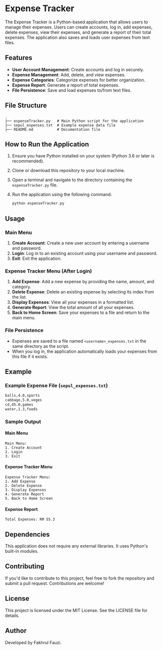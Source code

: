 # Expense Tracker

The Expense Tracker is a Python-based application that allows users to manage their expenses. Users can create accounts, log in, add expenses, delete expenses, view their expenses, and generate a report of their total expenses. The application also saves and loads user expenses from text files.

## Features

- **User Account Management**: Create accounts and log in securely.
- **Expense Management**: Add, delete, and view expenses.
- **Expense Categories**: Categorize expenses for better organization.
- **Expense Report**: Generate a report of total expenses.
- **File Persistence**: Save and load expenses to/from text files.

## File Structure

```
.
├── espenseTracker.py   # Main Python script for the application
├── sepul_expenses.txt  # Example expense data file
├── README.md           # Documentation file
```

## How to Run the Application

1. Ensure you have Python installed on your system (Python 3.6 or later is recommended).
2. Clone or download this repository to your local machine.
3. Open a terminal and navigate to the directory containing the `espenseTracker.py` file.
4. Run the application using the following command:

   ```bash
   python espenseTracker.py
   ```

## Usage

### Main Menu

1. **Create Account**: Create a new user account by entering a username and password.
2. **Login**: Log in to an existing account using your username and password.
3. **Exit**: Exit the application.

### Expense Tracker Menu (After Login)

1. **Add Expense**: Add a new expense by providing the name, amount, and category.
2. **Delete Expense**: Delete an existing expense by selecting its index from the list.
3. **Display Expenses**: View all your expenses in a formatted list.
4. **Generate Report**: View the total amount of all your expenses.
5. **Back to Home Screen**: Save your expenses to a file and return to the main menu.

### File Persistence

- Expenses are saved to a file named `<username>_expenses.txt` in the same directory as the script.
- When you log in, the application automatically loads your expenses from this file if it exists.

## Example

### Example Expense File (`sepul_expenses.txt`)

```txt
balls,4.0,sports
cabbage,5.0,veges
cd,45.0,games
water,1.3,foods
```

### Sample Output

#### Main Menu
```
Main Menu:
1. Create Account
2. Login
3. Exit
```

#### Expense Tracker Menu
```
Expense Tracker Menu:
1. Add Expense
2. Delete Expense
3. Display Expenses
4. Generate Report
5. Back to Home Screen
```

#### Expense Report
```
Total Expenses: RM 55.3
```

## Dependencies

This application does not require any external libraries. It uses Python's built-in modules.

## Contributing

If you'd like to contribute to this project, feel free to fork the repository and submit a pull request. Contributions are welcome!

## License

This project is licensed under the MIT License. See the LICENSE file for details.

## Author

Developed by Fakhrul Fauzi.
